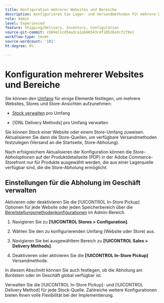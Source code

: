 ```yaml
---
title: Konfiguration mehrerer Websites und Bereiche
description: Konfigurieren Sie Lager- und Versandmethoden für mehrere Websites und Speicherbereiche.
role: Admin
level: Experienced
feature: Shipping/Delivery, Inventory, Configuration
source-git-commit: cb69e11cd54a3ca1ab66543c4f28526a3cf1f9e1
workflow-type: tm+mt
source-wordcount: '181'
ht-degree: 0%

---
```


# Konfiguration mehrerer Websites und Bereiche

Sie können den [Umfang](https://experienceleague.adobe.com/en/docs/commerce-admin/start/setup/websites-stores-views#scope-settings) für einige Elemente festlegen, um mehrere Websites, Stores und Store-Ansichten aufzunehmen:

- [Stock verwalten](https://experienceleague.adobe.com/en/docs/commerce-admin/inventory/stocks/stocks-manage) pro Umfang

- [!DNL Delivery Methods] pro Umfang verwalten

Sie können Stock einer Website oder einem Store-Umfang zuweisen. Aktualisieren Sie dann die Store-Quellen, um verfügbare Versandmethoden festzulegen (Versand an die Startseite, Store-Abholung).

Nach erfolgreichem Aktualisieren der Konfiguration können die Store-Abholoptionen auf der Produktdetailseite (PDP) in der Adobe Commerce-Storefront nur für Produkte ausgewählt werden, die aus einer Lagerquelle verfügbar sind, die die Store-Abholung ermöglicht.

## Einstellungen für die Abholung im Geschäft verwalten

Aktivieren oder deaktivieren Sie die [!UICONTROL In-Store Pickup] Optionen für jede Website oder jeden Speicherbereich über die [Bereitstellungsmethodenkonfigurationen](enable-general.md#delivery-methods) im Admin-Bereich.

1. Navigieren Sie zu **[!UICONTROL Stores > Configuration]**.

1. Wählen Sie den zu konfigurierenden Umfang (Website oder Store) aus.

1. Navigieren Sie bei ausgewähltem Bereich zu **[!UICONTROL Sales > Delivery Methods]**.

1. Deaktivieren oder aktivieren Sie die **[!UICONTROL In-Store Pickup]** Versandmethode.

In diesem Abschnitt können Sie auch festlegen, ob die Abholung am Bordstein oder im Geschäft global verfügbar ist.

Verwalten Sie die [!UICONTROL In-Store Pickup]- und [!UICONTROL Delivery Method] für jede Stock-Quelle. Zahlreiche weitere Konfigurationen bieten Ihnen volle Flexibilität bei der Implementierung.
